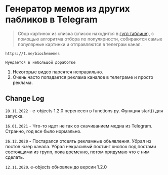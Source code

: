 # Генератор мемов из других пабликов в Telegram

> Сбор картинок из списка (список находится в [гугл таблице](https://docs.google.com/spreadsheets/d/1e6GD9AzqMahMe_GvI-oSCqstZQMbFctwHr0N2tjcB74/edit?usp=sharing)), с помощью алгоритма отбора по популярности, собираются самые популярные картинки и отправляются в телеграм канал.

`https://t.me/biochememes`

`Нуждается в небольшой доработке`
1. Некоторые видео парсятся неправильно.
2. Очень часто попадается реклама каналов в телеграме и просто реклама.

## Change Log

`28.11.2022` - e-objects 1.2.0 перенесен в functions.py. Функция start() для запуска.

`16.01.2021` - Что-то идет не так со скачиванием медиа из Telegram. Странно, год все было нормально.

`26.12.2020` - Постарался отсеять рекламные объявления. Убрал из постов юзер канала. 
Убрал некрасивый постинг кнопок под постами состоящими из групп, пока временно, потом придумаю что с ним сделать.

`12.11.2020`. e-objects обновлен до версии 1.2.0